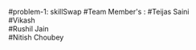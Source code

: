 #problem-1: skillSwap
#Team Member's :
      #Teijas Saini <br/>
      #Vikash <br/>
      #Rushil Jain <br/>
      #Nitish Choubey <br/>

      

